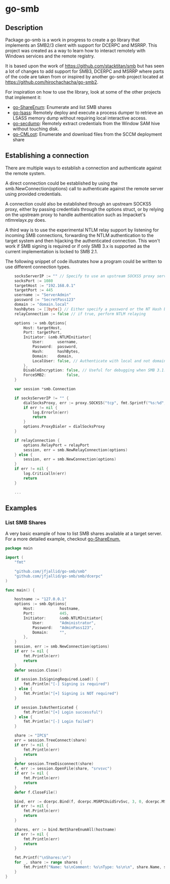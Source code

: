 # go-smb

## Description
Package go-smb is a work in progress to create a go library that implements
an SMB2/3 client with support for DCERPC and MSRRP.
This project was created as a way to learn how to interact remotely with Windows
services and the remote registry.

It is based upon the work of https://github.com/stacktitan/smb but has seen a
lot of changes to add support for SMB3, DCERPC and MSRRP where parts of the
code are taken from or inspired by another go-smb project located at
https://github.com/hirochachacha/go-smb2.

For inspiration on how to use the library, look at some of the other projects
that implement it:

- [go-ShareEnum](https://github.com/jfjallid/go-shareenum): Enumerate and list SMB shares
- [go-lsass](https://github.com/jfjallid/go-lsass): Remotely deploy and execute
a process dumper to retrieve an LSASS memory dump without requiring local interactive access.
- [go-secdump](https://github.com/jfjallid/go-secdump): Remotely extract
credentials from the Window SAM hive without touching disk.
- [go-CMLoot](https://github.com/jfjallid/go-cmloot): Enumerate and download files from the SCCM deployment share

## Establishing a connection
There are multiple ways to establish a connection and authenticate against the
remote system.

A direct connection could be established by using the smb.NewConnection(options)
call to authenticate against the remote server using provided credentials.

A connection could also be established through an upstream SOCKS5 proxy, either
by passing credentials through the options struct, or by relying on the upstream
proxy to handle authentication such as Impacket's ntlmrelayx.py does.

A third way is to use the experimental NTLM relay support by listening for
incoming SMB connections, forwarding the NTLM authentication to the target
system and then hijacking the authenticated connection. This won't work if
SMB signing is required or if only SMB 3.x is supported as the current
implementation is locked to SMB 2.1.

The following snippet of code illustrates how a program could be written to use
different connection types.

```go
    socksServerIP := "" // Specify to use an upstream SOCKS5 proxy server
    socksPort := 1080
    targetHost := "192.168.0.1"
    targetPort := 445
    username := "ServerAdmin"
    password := "SecretPass123"
    domain := "domain.local"
    hashBytes := []byte{} // Either specify a password or the NT Hash bytes for authentication
    relayConnection := false // if true, perform NTLM relaying

	options := smb.Options{
		Host: targetHost,
		Port: targetPort,
		Initiator: &smb.NTLMInitiator{
			User:      username,
			Password:  password,
			Hash:      hashBytes,
			Domain:    domain,
			LocalUser: false, // Authenticate with local and not domain account?
		},
		DisableEncryption: false, // Useful for debugging when SMB 3.1.1 is used
		ForceSMB2:         false,
	}

    var session *smb.Connection

    if socksServerIP != "" {
        dialSocksProxy, err := proxy.SOCKS5("tcp", fmt.Sprintf("%s:%d", socksServerIP, socksPort), nil, proxy.Direct)
        if err != nil {
            log.Errorln(err)
            return
        }
        options.ProxyDialer = dialSocksProxy
    }

    if relayConnection {
        options.RelayPort = relayPort
	    session, err = smb.NewRelayConnection(options)
    } else {
	    session, err = smb.NewConnection(options)
    }
	if err != nil {
		log.Criticalln(err)
		return
	}

    ...

```

## Examples

### List SMB Shares

A very basic example of how to list SMB shares available at a target server.
For a more detailed example, checkout [go-ShareEnum.](https://github.com/jfjallid/go-shareenum)

```go
package main

import (
	"fmt"

	"github.com/jfjallid/go-smb/smb"
	"github.com/jfjallid/go-smb/smb/dcerpc"
)

func main() {

    hostname := "127.0.0.1"
    options := smb.Options{
        Host:           hostname,
        Port:           445,
        Initiator:      &smb.NTLMInitiator{
            User:       "Administrator",
            Password:   "AdminPass123",
            Domain:     "",
        },
    }
    session, err := smb.NewConnection(options)
    if err != nil {
        fmt.Println(err)
        return
    }
    defer session.Close()

    if session.IsSigningRequired.Load() {
        fmt.Println("[-] Signing is required")
    } else {
        fmt.Println("[+] Signing is NOT required")
    }

    if session.IsAuthenticated {
        fmt.Println("[+] Login successful")
    } else {
        fmt.Println("[-] Login failed")
    }

    share := "IPC$"
    err = session.TreeConnect(share)
    if err != nil {
        fmt.Println(err)
        return
    }
    defer session.TreeDisconnect(share)
    f, err := session.OpenFile(share, "srvsvc")
    if err != nil {
        fmt.Println(err)
        return
    }
    defer f.CloseFile()

    bind, err := dcerpc.Bind(f, dcerpc.MSRPCUuidSrvSvc, 3, 0, dcerpc.MSRPCUuidNdr)
    if err != nil {
        fmt.Println(err)
        return
    }

    shares, err := bind.NetShareEnumAll(hostname)
    if err != nil {
        fmt.Println(err)
        return
    }

    fmt.Printf("\nShares:\n")
    for _, share := range shares {
        fmt.Printf("Name: %s\nComment: %s\nType: %s\n\n", share.Name, share.Comment, share.Type)
    }
}
```
